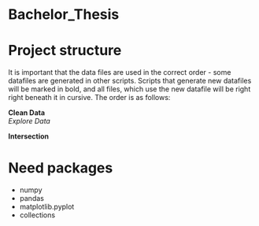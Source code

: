 # Bachelor_Thesis


# Project structure

It is important that the data files are used in the correct order - some datafiles are generated in other scripts. Scripts that generate new datafiles will be marked in bold, and all files, which use the new datafile will be right right beneath it in cursive. The order is as follows:

**Clean Data** <br />
*Explore Data* <br />

**Intersection**




# Need packages

* numpy 
* pandas
* matplotlib.pyplot
* collections





